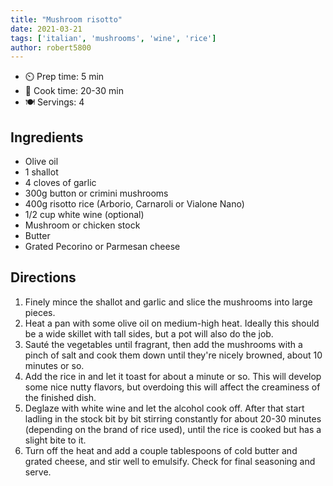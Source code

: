 ```yaml
---
title: "Mushroom risotto"
date: 2021-03-21
tags: ['italian', 'mushrooms', 'wine', 'rice']
author: robert5800
---
```


- ⏲️ Prep time: 5 min
- 🍳 Cook time: 20-30 min
- 🍽️ Servings: 4

## Ingredients

- Olive oil
- 1 shallot
- 4 cloves of garlic
- 300g button or crimini mushrooms
- 400g risotto rice (Arborio, Carnaroli or Vialone Nano)
- 1/2 cup white wine (optional)
- Mushroom or chicken stock
- Butter
- Grated Pecorino or Parmesan cheese

## Directions

1. Finely mince the shallot and garlic and slice the mushrooms into large pieces.
2. Heat a pan with some olive oil on medium-high heat. Ideally this should be a wide skillet with tall sides, but a pot
   will also do the job.
3. Sauté the vegetables until fragrant, then add the mushrooms with a pinch of salt and cook them down until they're
   nicely browned, about 10 minutes or so.
4. Add the rice in and let it toast for about a minute or so. This will develop some nice nutty flavors, but overdoing
   this will affect the creaminess of the finished dish.
5. Deglaze with white wine and let the alcohol cook off. After that start ladling in the stock bit by bit stirring
   constantly for about 20-30 minutes (depending on the brand of rice used), until the rice is cooked but has a slight
   bite to it.
6. Turn off the heat and add a couple tablespoons of cold butter and grated cheese, and stir well to emulsify. Check for
   final seasoning and serve.
